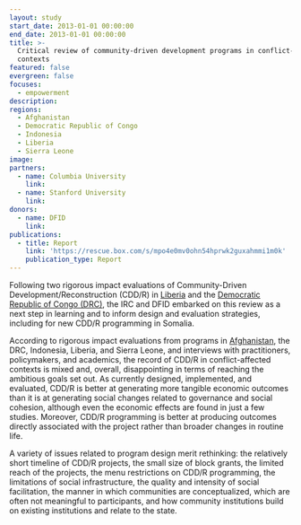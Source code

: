 ```yaml
---
layout: study
start_date: 2013-01-01 00:00:00
end_date: 2013-01-01 00:00:00
title: >-
  Critical review of community-driven development programs in conflict-affected
  contexts
featured: false
evergreen: false
focuses:
  - empowerment
description:
regions:
  - Afghanistan
  - Democratic Republic of Congo
  - Indonesia
  - Liberia
  - Sierra Leone
image:
partners:
  - name: Columbia University
    link:
  - name: Stanford University
    link:
donors:
  - name: DFID
    link:
publications:
  - title: Report
    link: 'https://rescue.box.com/s/mpo4e0mv0ohn54hprwk2guxahmmi1m0k'
    publication_type: Report
---
```


Following two rigorous impact evaluations of Community-Driven Development/Reconstruction (CDD/R) in [Liberia](https://airbel.rescue.org/studies/evaluating-the-impact-of-cdr-in-post-conflict-liberia/) and the [Democratic Republic of Congo (DRC)](https://airbel.rescue.org/studies/evaluating-the-impact-of-a-cdr-program-on-economic-recovery-social-cohesion-and-the-quality-of-governance-in-eastern/), the IRC and DFID embarked on this review as a next step in learning and to inform design and evaluation strategies, including for new CDD/R programming in Somalia.

According to rigorous impact evaluations from programs in [Afghanistan](https://airbel.rescue.org/studies/evaluating-the-impact-of-a-cdr-program-in-afghanistan/), the DRC, Indonesia, Liberia, and Sierra Leone, and interviews with practitioners, policymakers, and academics, the record of CDD/R in conflict-affected contexts is mixed and, overall, disappointing in terms of reaching the ambitious goals set out. As currently designed, implemented, and evaluated, CDD/R is better at generating more tangible economic outcomes than it is at generating social changes related to governance and social cohesion, although even the economic effects are found in just a few studies. Moreover, CDD/R programming is better at producing outcomes directly associated with the project rather than broader changes in routine life.

A variety of issues related to program design merit rethinking: the relatively short timeline of CDD/R projects, the small size of block grants, the limited reach of the projects, the menu restrictions on CDD/R programming, the limitations of social infrastructure, the quality and intensity of social facilitation, the manner in which communities are conceptualized, which are often not meaningful to participants, and how community institutions build on existing institutions and relate to the state.